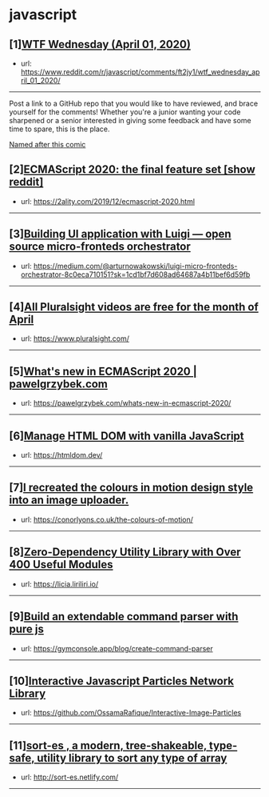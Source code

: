 # javascript
## [1][WTF Wednesday (April 01, 2020)](https://www.reddit.com/r/javascript/comments/ft2jy1/wtf_wednesday_april_01_2020/)
- url: https://www.reddit.com/r/javascript/comments/ft2jy1/wtf_wednesday_april_01_2020/
---
Post a link to a GitHub repo that you would like to have reviewed, and brace yourself for the comments!
Whether you're a junior wanting your code sharpened or a senior interested in giving some feedback and have some time to spare, 
this is the place.

[Named after this comic](https://davidwalsh.name/demo/code-review.png)
## [2][ECMAScript 2020: the final feature set [show reddit]](https://www.reddit.com/r/javascript/comments/ftvgyr/ecmascript_2020_the_final_feature_set_show_reddit/)
- url: https://2ality.com/2019/12/ecmascript-2020.html
---

## [3][Building UI application with Luigi — open source micro-fronteds orchestrator](https://www.reddit.com/r/javascript/comments/fu5rto/building_ui_application_with_luigi_open_source/)
- url: https://medium.com/@arturnowakowski/luigi-micro-fronteds-orchestrator-8c0eca710151?sk=1cd1bf7d608ad64687a4b11bef6d59fb
---

## [4][All Pluralsight videos are free for the month of April](https://www.reddit.com/r/javascript/comments/ftuevj/all_pluralsight_videos_are_free_for_the_month_of/)
- url: https://www.pluralsight.com/
---

## [5][What's new in ECMAScript 2020 | pawelgrzybek.com](https://www.reddit.com/r/javascript/comments/fu35mk/whats_new_in_ecmascript_2020_pawelgrzybekcom/)
- url: https://pawelgrzybek.com/whats-new-in-ecmascript-2020/
---

## [6][Manage HTML DOM with vanilla JavaScript](https://www.reddit.com/r/javascript/comments/ftkhco/manage_html_dom_with_vanilla_javascript/)
- url: https://htmldom.dev/
---

## [7][I recreated the colours in motion design style into an image uploader.](https://www.reddit.com/r/javascript/comments/fu80mc/i_recreated_the_colours_in_motion_design_style/)
- url: https://conorlyons.co.uk/the-colours-of-motion/
---

## [8][Zero-Dependency Utility Library with Over 400 Useful Modules](https://www.reddit.com/r/javascript/comments/fu7ze0/zerodependency_utility_library_with_over_400/)
- url: https://licia.liriliri.io/
---

## [9][Build an extendable command parser with pure js](https://www.reddit.com/r/javascript/comments/fu7pv2/build_an_extendable_command_parser_with_pure_js/)
- url: https://gymconsole.app/blog/create-command-parser
---

## [10][Interactive Javascript Particles Network Library](https://www.reddit.com/r/javascript/comments/fu2zdf/interactive_javascript_particles_network_library/)
- url: https://github.com/OssamaRafique/Interactive-Image-Particles
---

## [11][sort-es , a modern, tree-shakeable, type-safe, utility library to sort any type of array](https://www.reddit.com/r/javascript/comments/fu43jm/sortes_a_modern_treeshakeable_typesafe_utility/)
- url: http://sort-es.netlify.com/
---

